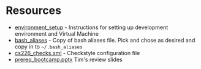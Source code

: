 # Resources

* [environment\_setup](https://github.com/schatzlab/datastructures2018/tree/tk-resources/resources/environment_setup) - Instructions for setting up development environment and Virtual Machine
* [bash\_aliases](https://github.com/schatzlab/datastructures2018/blob/tk-resources/resources/bash_aliases) - Copy of bash aliases file. Pick and chose as desired and copy in to `~/.bash_aliases`
* [cs226\_checks.xml](https://github.com/schatzlab/datastructures2018/blob/tk-resources/resources/cs226_checks.xml) - Checkstyle configuration file
* [prereq\_bootcamp.pptx](https://github.com/schatzlab/datastructures2018/blob/tk-resources/resources/prereq_bootcamp.pptx) Tim's review slides
